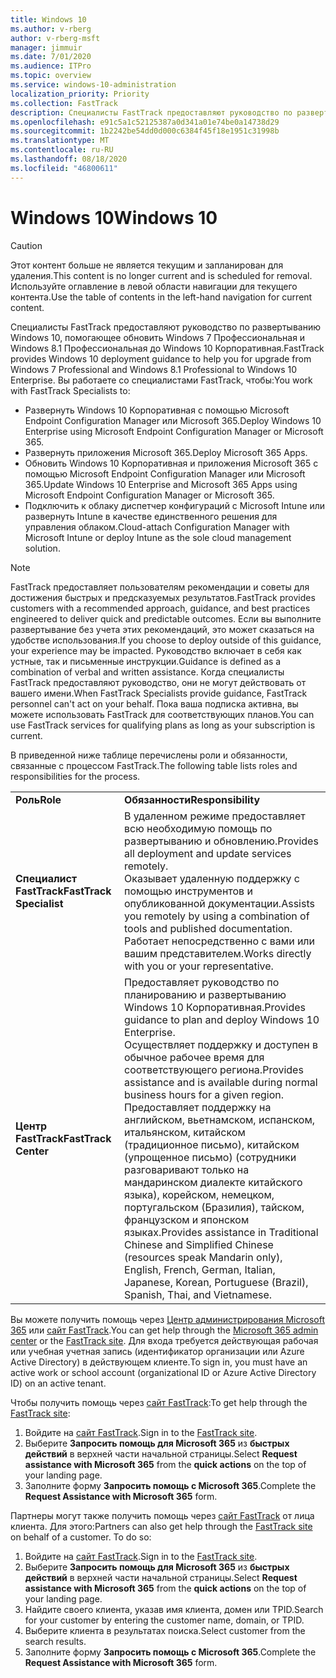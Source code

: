 ```yaml
---
title: Windows 10
ms.author: v-rberg
author: v-rberg-msft
manager: jimmuir
ms.date: 7/01/2020
ms.audience: ITPro
ms.topic: overview
ms.service: windows-10-administration
localization_priority: Priority
ms.collection: FastTrack
description: Специалисты FastTrack предоставляют руководство по развертыванию Windows 10, помогающее обновить Windows 7 Профессиональная и Windows 8.1 Профессиональная до Windows 10 Корпоративная.
ms.openlocfilehash: e91c5a1c52125387a0d341a01e74be0a14738d29
ms.sourcegitcommit: 1b2242be54dd0d000c6384f45f18e1951c31998b
ms.translationtype: MT
ms.contentlocale: ru-RU
ms.lasthandoff: 08/18/2020
ms.locfileid: "46800611"
---
```

# <a name="windows-10"></a><span data-ttu-id="c32fe-103">Windows 10</span><span class="sxs-lookup"><span data-stu-id="c32fe-103">Windows 10</span></span>

> [!CAUTION]
> <span data-ttu-id="c32fe-104">Этот контент больше не является текущим и запланирован для удаления.</span><span class="sxs-lookup"><span data-stu-id="c32fe-104">This content is no longer current and is scheduled for removal.</span></span> <span data-ttu-id="c32fe-105">Используйте оглавление в левой области навигации для текущего контента.</span><span class="sxs-lookup"><span data-stu-id="c32fe-105">Use the table of contents in the left-hand navigation for current content.</span></span>

<span data-ttu-id="c32fe-106">Специалисты FastTrack предоставляют руководство по развертыванию Windows 10, помогающее обновить Windows 7 Профессиональная и Windows 8.1 Профессиональная до Windows 10 Корпоративная.</span><span class="sxs-lookup"><span data-stu-id="c32fe-106">FastTrack provides Windows 10 deployment guidance to help you for upgrade from Windows 7 Professional and Windows 8.1 Professional to Windows 10 Enterprise.</span></span> <span data-ttu-id="c32fe-107">Вы работаете со специалистами FastTrack, чтобы:</span><span class="sxs-lookup"><span data-stu-id="c32fe-107">You work with FastTrack Specialists to:</span></span>

- <span data-ttu-id="c32fe-108">Развернуть Windows 10 Корпоративная с помощью Microsoft Endpoint Configuration Manager или Microsoft 365.</span><span class="sxs-lookup"><span data-stu-id="c32fe-108">Deploy Windows 10 Enterprise using Microsoft Endpoint Configuration Manager or Microsoft 365.</span></span>
- <span data-ttu-id="c32fe-109">Развернуть приложения Microsoft 365.</span><span class="sxs-lookup"><span data-stu-id="c32fe-109">Deploy Microsoft 365 Apps.</span></span> 
- <span data-ttu-id="c32fe-110">Обновить Windows 10 Корпоративная и приложения Microsoft 365 с помощью Microsoft Endpoint Configuration Manager или Microsoft 365.</span><span class="sxs-lookup"><span data-stu-id="c32fe-110">Update Windows 10 Enterprise and Microsoft 365 Apps using Microsoft Endpoint Configuration Manager or Microsoft 365.</span></span>
- <span data-ttu-id="c32fe-111">Подключить к облаку диспетчер конфигураций с Microsoft Intune или развернуть Intune в качестве единственного решения для управления облаком.</span><span class="sxs-lookup"><span data-stu-id="c32fe-111">Cloud-attach Configuration Manager with Microsoft Intune or deploy Intune as the sole cloud management solution.</span></span>
  
> [!NOTE]
> <span data-ttu-id="c32fe-112">FastTrack предоставляет пользователям рекомендации и советы для достижения быстрых и предсказуемых результатов.</span><span class="sxs-lookup"><span data-stu-id="c32fe-112">FastTrack provides customers with a recommended approach, guidance, and best practices engineered to deliver quick and predictable outcomes.</span></span> <span data-ttu-id="c32fe-113">Если вы выполните развертывание без учета этих рекомендаций, это может сказаться на удобстве использования.</span><span class="sxs-lookup"><span data-stu-id="c32fe-113">If you choose to deploy outside of this guidance, your experience may be impacted.</span></span> <span data-ttu-id="c32fe-114">Руководство включает в себя как устные, так и письменные инструкции.</span><span class="sxs-lookup"><span data-stu-id="c32fe-114">Guidance is defined as a combination of verbal and written assistance.</span></span> <span data-ttu-id="c32fe-115">Когда специалисты FastTrack предоставляют руководство, они не могут действовать от вашего имени.</span><span class="sxs-lookup"><span data-stu-id="c32fe-115">When FastTrack Specialists provide guidance, FastTrack personnel can't act on your behalf.</span></span> <span data-ttu-id="c32fe-116">Пока ваша подписка активна, вы можете использовать FastTrack для соответствующих планов.</span><span class="sxs-lookup"><span data-stu-id="c32fe-116">You can use FastTrack services for qualifying plans as long as your subscription is current.</span></span>  
    
<span data-ttu-id="c32fe-117">В приведенной ниже таблице перечислены роли и обязанности, связанные с процессом FastTrack.</span><span class="sxs-lookup"><span data-stu-id="c32fe-117">The following table lists roles and responsibilities for the process.</span></span>

|||
|:-----|:-----|
|<span data-ttu-id="c32fe-118">**Роль**</span><span class="sxs-lookup"><span data-stu-id="c32fe-118">**Role**</span></span> <br/> |<span data-ttu-id="c32fe-119">**Обязанности**</span><span class="sxs-lookup"><span data-stu-id="c32fe-119">**Responsibility**</span></span> <br/> |
|<span data-ttu-id="c32fe-120">**Специалист FastTrack**</span><span class="sxs-lookup"><span data-stu-id="c32fe-120">**FastTrack Specialist**</span></span> <br/> |<span data-ttu-id="c32fe-121">В удаленном режиме предоставляет всю необходимую помощь по развертыванию и обновлению.</span><span class="sxs-lookup"><span data-stu-id="c32fe-121">Provides all deployment and update services remotely.</span></span>  <br/> <span data-ttu-id="c32fe-122">Оказывает удаленную поддержку с помощью инструментов и опубликованной документации.</span><span class="sxs-lookup"><span data-stu-id="c32fe-122">Assists you remotely by using a combination of tools and published documentation.</span></span> <br/> <span data-ttu-id="c32fe-123">Работает непосредственно с вами или вашим представителем.</span><span class="sxs-lookup"><span data-stu-id="c32fe-123">Works directly with you or your representative.</span></span>|
|<span data-ttu-id="c32fe-124">**Центр FastTrack**</span><span class="sxs-lookup"><span data-stu-id="c32fe-124">**FastTrack Center**</span></span>  <br/> |<span data-ttu-id="c32fe-125">Предоставляет руководство по планированию и развертыванию Windows 10 Корпоративная.</span><span class="sxs-lookup"><span data-stu-id="c32fe-125">Provides guidance to plan and deploy Windows 10 Enterprise.</span></span>   <br/> <span data-ttu-id="c32fe-126">Осуществляет поддержку и доступен в обычное рабочее время для соответствующего региона.</span><span class="sxs-lookup"><span data-stu-id="c32fe-126">Provides assistance and is available during normal business hours for a given region.</span></span> <br/> <span data-ttu-id="c32fe-127">Предоставляет поддержку на английском, вьетнамском, испанском, итальянском, китайском (традиционное письмо), китайском (упрощенное письмо) (сотрудники разговаривают только на мандаринском диалекте китайского языка), корейском, немецком, португальском (Бразилия), тайском, французском и японском языках.</span><span class="sxs-lookup"><span data-stu-id="c32fe-127">Provides assistance in Traditional Chinese and Simplified Chinese (resources speak Mandarin only), English, French, German, Italian, Japanese, Korean, Portuguese (Brazil), Spanish, Thai, and Vietnamese.</span></span>|
 
<span data-ttu-id="c32fe-128">Вы можете получить помощь через [Центр администрирования Microsoft 365](https://go.microsoft.com/fwlink/?linkid=2032704) или [сайт FastTrack](https://go.microsoft.com/fwlink/?linkid=780698).</span><span class="sxs-lookup"><span data-stu-id="c32fe-128">You can get help through the [Microsoft 365 admin center](https://go.microsoft.com/fwlink/?linkid=2032704) or the [FastTrack site](https://go.microsoft.com/fwlink/?linkid=780698).</span></span> <span data-ttu-id="c32fe-129">Для входа требуется действующая рабочая или учебная учетная запись (идентификатор организации или Azure Active Directory) в действующем клиенте.</span><span class="sxs-lookup"><span data-stu-id="c32fe-129">To sign in, you must have an active work or school account (organizational ID or Azure Active Directory ID) on an active tenant.</span></span> 

<span data-ttu-id="c32fe-130">Чтобы получить помощь через [сайт FastTrack](https://go.microsoft.com/fwlink/?linkid=780698):</span><span class="sxs-lookup"><span data-stu-id="c32fe-130">To get help through the [FastTrack site](https://go.microsoft.com/fwlink/?linkid=780698):</span></span> 
1.    <span data-ttu-id="c32fe-131">Войдите на [сайт FastTrack](https://go.microsoft.com/fwlink/?linkid=780698).</span><span class="sxs-lookup"><span data-stu-id="c32fe-131">Sign in to the [FastTrack site](https://go.microsoft.com/fwlink/?linkid=780698).</span></span> 
2.    <span data-ttu-id="c32fe-132">Выберите **Запросить помощь для Microsoft 365** из **быстрых действий** в верхней части начальной страницы.</span><span class="sxs-lookup"><span data-stu-id="c32fe-132">Select **Request assistance with Microsoft 365** from the **quick actions** on the top of your landing page.</span></span>
3.    <span data-ttu-id="c32fe-133">Заполните форму **Запросить помощь с Microsoft 365**.</span><span class="sxs-lookup"><span data-stu-id="c32fe-133">Complete the **Request Assistance with Microsoft 365** form.</span></span>
  
<span data-ttu-id="c32fe-p105">Партнеры могут также получить помощь через [сайт FastTrack](https://go.microsoft.com/fwlink/?linkid=780698) от лица клиента. Для этого:</span><span class="sxs-lookup"><span data-stu-id="c32fe-p105">Partners can also get help through the [FastTrack site](https://go.microsoft.com/fwlink/?linkid=780698) on behalf of a customer. To do so:</span></span>
1.    <span data-ttu-id="c32fe-136">Войдите на [сайт FastTrack](https://go.microsoft.com/fwlink/?linkid=780698).</span><span class="sxs-lookup"><span data-stu-id="c32fe-136">Sign in to the [FastTrack site](https://go.microsoft.com/fwlink/?linkid=780698).</span></span> 
2.    <span data-ttu-id="c32fe-137">Выберите **Запросить помощь для Microsoft 365** из **быстрых действий** в верхней части начальной страницы.</span><span class="sxs-lookup"><span data-stu-id="c32fe-137">Select **Request assistance with Microsoft 365** from the **quick actions** on the top of your landing page.</span></span>
3.    <span data-ttu-id="c32fe-138">Найдите своего клиента, указав имя клиента, домен или TPID.</span><span class="sxs-lookup"><span data-stu-id="c32fe-138">Search for your customer by entering the customer name, domain, or TPID.</span></span>
4.    <span data-ttu-id="c32fe-139">Выберите клиента в результатах поиска.</span><span class="sxs-lookup"><span data-stu-id="c32fe-139">Select customer from the search results.</span></span>
5.    <span data-ttu-id="c32fe-140">Заполните форму **Запросить помощь с Microsoft 365**.</span><span class="sxs-lookup"><span data-stu-id="c32fe-140">Complete the **Request Assistance with Microsoft 365** form.</span></span>
 
